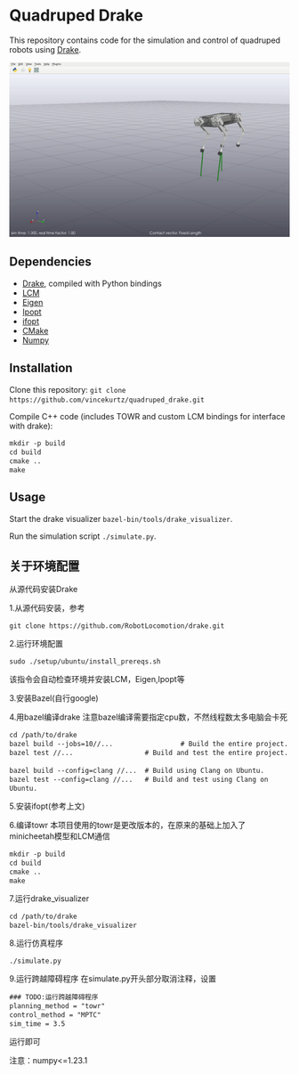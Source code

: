 # Quadruped Drake

This repository contains code for the simulation and control of quadruped robots using [Drake](https://drake.mit.edu).

![](demo.gif)

## Dependencies

- [Drake](https://drake.mit.edu), compiled with Python bindings
- [LCM](https://lcm-proj.github.io/)
- [Eigen](http://eigen.tuxfamily.org/)
- [Ipopt](https://projects.coin-or.org/Ipopt)
- [ifopt](https://github.com/ethz-adrl/ifopt)
- [CMake](https://cmake.org/cmake/help/v3.0/)
- [Numpy](https://numpy.org)

## Installation

Clone this repository: `git clone https://github.com/vincekurtz/quadruped_drake.git`

Compile C\+\+ code (includes TOWR and custom LCM bindings for interface with drake):
```
mkdir -p build
cd build
cmake ..
make
```

## Usage

Start the drake visualizer `bazel-bin/tools/drake_visualizer`.

Run the simulation script `./simulate.py`.

## 关于环境配置

从源代码安装Drake

1.从源代码安装，参考
```angular2html
git clone https://github.com/RobotLocomotion/drake.git
```
2.运行环境配置
```angular2html
sudo ./setup/ubuntu/install_prereqs.sh
```
该指令会自动检查环境并安装LCM，Eigen,Ipopt等

3.安装Bazel(自行google)

4.用bazel编译drake
注意bazel编译需要指定cpu数，不然线程数太多电脑会卡死
```angular2html
cd /path/to/drake
bazel build --jobs=10//...                 # Build the entire project.
bazel test //...                  # Build and test the entire project.

bazel build --config=clang //...  # Build using Clang on Ubuntu.
bazel test --config=clang //...   # Build and test using Clang on Ubuntu.
```
5.安装ifopt(参考上文)

6.编译towr
本项目使用的towr是更改版本的，在原来的基础上加入了minicheetah模型和LCM通信
```angular2html
mkdir -p build
cd build
cmake ..
make
```
7.运行drake_visualizer
```angular2html
cd /path/to/drake
bazel-bin/tools/drake_visualizer
```
8.运行仿真程序
```angular2html
./simulate.py
```

9.运行跨越障碍程序
在simulate.py开头部分取消注释，设置
```angular2html
### TODO:运行跨越障碍程序
planning_method = "towr"
control_method = "MPTC"
sim_time = 3.5
```
运行即可

注意：numpy<=1.23.1

